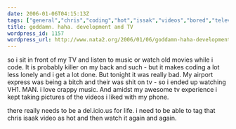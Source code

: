 ```yaml
---
date: 2006-01-06T04:15:13Z
tags: ["general","chris","coding","hot","issak","videos","bored","television"]
title: goddamn. haha. development and TV
wordpress_id: 1157
wordpress_url: http://www.nata2.org/2006/01/06/goddamn-haha-development-and-tv/
---
```


so i sit in front of my TV and listen to music or watch old movies while i code. It is probably killer on my back and such - but it makes coding a lot less lonely and i get a lot done. But tonight it was really bad. My airport express was being a bitch and their was shit on tv - so i ended up watching VH1. MAN. i love crappy music. And amidst my awesome tv experience i kept taking pictures of the videos i liked with my phone.

there really needs to be a del.icio.us for life. i need to be able to tag that chris isaak video as hot and then watch it again and again.
